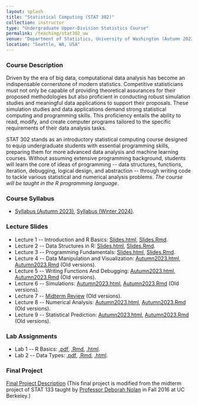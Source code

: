 ```yaml
---
layout: splash
title: "Statistical Computing (STAT 302)"
collection: instructor
type: "Undergraduate Upper-Division Statistics Course"
permalink: /teaching/stat302_uw
venue: "Department of Statistics, University of Washington (Autumn 2023)"
location: "Seattle, WA, USA"
---
```


<p></p>

### Course Description

Driven by the era of big data, computational data analysis has become an indispensable cornerstone of modern statistics. Competitive statisticians must not only be capable of providing theoretical assurances for their proposed methodologies but also proficient in conducting robust simulation studies and meaningful data applications to support their proposals. These simulation studies and data applications demand strong statistical computing and programming skills. This proficiency entails the ability to read, modify, and create computer programs tailored to the specific requirements of their data analysis tasks.
	
 STAT 302 stands as an introductory statistical computing course designed to equip undergraduate students with essential programming skills, preparing them for more advanced data analysis and machine learning courses. Without assuming extensive programming background, students will learn the core of ideas of programming -- data structures, functions, iteration, debugging, logical design, and abstraction -- through writing code to tackle various statistical and numerical analysis problems. _The course will be taught in the R programming language_.

### Course Syllabus

- [Syllabus (Autumn 2023)](file_stat302/Syllabus_Aut2023.pdf), [Syllabus (Winter 2024)](file_stat302/Syllabus_Win2024.pdf).

### Lecture Slides

- Lecture 1 -- Introduction and R Basics: [Slides.html](file_stat302/Lectures/Lecture1_Rintro.html), [Slides.Rmd](https://raw.githubusercontent.com/zhangyk8/zhangyk8.github.io/master/_teaching/file_stat302/Lectures/Lecture1_Rintro.Rmd).
- Lecture 2 -- Data Structures in R: [Slides.html](file_stat302/Lectures/Lecture2_Data_Structures.html), [Slides.Rmd](https://raw.githubusercontent.com/zhangyk8/zhangyk8.github.io/master/_teaching/file_stat302/Lectures/Lecture2_Data_Structures.Rmd).
- Lecture 3 -- Programming Fundamentals: [Slides.html](file_stat302/Lectures/Lecture3_Programming.html), [Slides.Rmd](https://raw.githubusercontent.com/zhangyk8/zhangyk8.github.io/master/_teaching/file_stat302/Lectures/Lecture3_Programming.Rmd).
- Lecture 4 -- Data Manipulation and Visualization: [Autumn2023.html](file_stat302/Lectures/Lecture4_Data_Visualization_Aut23.html), [Autumn2023.Rmd](https://raw.githubusercontent.com/zhangyk8/zhangyk8.github.io/master/_teaching/file_stat302/Lectures/Lecture4_Data_Visualization_Aut23.Rmd) (Old versions).
- Lecture 5 -- Writing Functions And Debugging: [Autumn2023.html](file_stat302/Lectures/Lecture5_Function_Debug_Aut23.html), [Autumn2023.Rmd](https://raw.githubusercontent.com/zhangyk8/zhangyk8.github.io/master/_teaching/file_stat302/Lectures/Lecture5_Function_Debug_Aut23.Rmd) (Old versions).
- Lecture 6 -- Simulations: [Autumn2023.html](file_stat302/Lectures/Lecture6_Simulations_Aut23.html), [Autumn2023.Rmd](https://raw.githubusercontent.com/zhangyk8/zhangyk8.github.io/master/_teaching/file_stat302/Lectures/Lecture6_Simulations_Aut23.Rmd) (Old versions).
- Lecture 7 -- [Midterm Review](file_stat302/Lectures/Lecture7_Midterm_review_Aut23.pdf) (Old versions).
- Lecture 8 -- Numerical Analysis: [Autumn2023.html](file_stat302/Lectures/Lecture8_Numerical_Analysis_Aut23.html), [Autumn2023.Rmd](https://raw.githubusercontent.com/zhangyk8/zhangyk8.github.io/master/_teaching/file_stat302/Lectures/Lecture8_Numerical_Analysis_Aut23.Rmd) (Old versions).
- Lecture 9 -- Statistical Prediction: [Autumn2023.html](file_stat302/Lectures/Lecture9_Statistical_Prediction_Aut23.html), [Autumn2023.Rmd](https://raw.githubusercontent.com/zhangyk8/zhangyk8.github.io/master/_teaching/file_stat302/Lectures/Lecture9_Statistical_Prediction_Aut23.Rmd) (Old versions).

### Lab Assignments

- Lab 1 -- R Basics: [.pdf](file_stat302/Labs/Lab1_intro.pdf), [.Rmd](https://raw.githubusercontent.com/zhangyk8/zhangyk8.github.io/master/_teaching/file_stat302/Labs/Lab1_intro.Rmd), [.html](file_stat302/Labs/Lab1_intro.html).
- Lab 2 -- Data Types: [.pdf](file_stat302/Labs/Lab2_Data_Types.pdf), [.Rmd](https://raw.githubusercontent.com/zhangyk8/zhangyk8.github.io/master/_teaching/file_stat302/Labs/Lab2_Data_Types.Rmd), [.html](file_stat302/Labs/Lab2_Data_Types.html).

### Final Project

[Final Project Description](file_stat302/Lectures/Final_Project.pdf) (This final project is modified from the midterm project of STAT 133 taught by [Professor Deborah Nolan](https://statistics.berkeley.edu/people/deborah-nolan) in Fall 2016 at UC Berkeley.)

